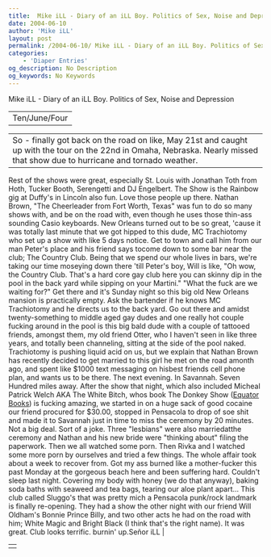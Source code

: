 ```yaml
---
title:  Mike iLL - Diary of an iLL Boy. Politics of Sex, Noise and Depression 
date: 2004-06-10
author: 'Mike iLL'
layout: post
permalink: /2004-06-10/ Mike iLL - Diary of an iLL Boy. Politics of Sex, Noise and Depression 
categories:
    - 'Diaper Entries'
og_description: No Description
og_keywords: No Keywords
---
```

<style>
body {
  background-color: ;
  color: ;
}
a {
  color: ;
}
a:active {
  color: ;
}
a:visited {
  color: ;
}
</style>

   Mike iLL - Diary of an iLL Boy. Politics of Sex, Noise and Depression     



|  |
| --- |
| Ten/June/Four |

  
  



|  |
| --- |
| So - finally got back on the road on like, May 21st and caught up with the tour on the 22nd in Omaha, Nebraska. Nearly missed that show due to hurricane and tornado weather.
Rest of the shows were great, especially St. Louis with Jonathan Toth from Hoth, Tucker Booth, Serengetti and DJ Engelbert. The Show is the Rainbow gig at Duffy's in Lincoln also fun. Love those people up there. Nathan Brown, "The Cheerleader from Fort Worth, Texas" was fun to do so many shows with, and be on the road with, even though he uses those thin-ass sounding Casio keyboards.
New Orleans turned out to be so great, 'cause it was totally last minute that we got hipped to this dude, MC Trachiotomy who set up a show with like 5 days notice. Get to town and call him from our man Peter's place and his friend says tocome down to some bar near the club; The Country Club.
Being that we spend our whole lives in bars, we're taking our time moseying down there 'till Peter's boy, Will is like, "Oh wow, the Country Club. That's a hard core gay club here you can skinny dip in the pool in the back yard while sipping on your Martini."
"What the fuck are we waiting for?" Get there and it's Sunday night so this big old New Orleans mansion is practically empty. Ask the bartender if he knows MC Trachiotomy and he directs us to the back yard. Go out there and amidst twenty-something to middle aged gay dudes and one really hot couple fucking around in the pool is this big bald dude with a couple of tattooed friends, amongst them, my old friend Otter, who I haven't seen in like three years, and totally been channeling, sitting at the side of the pool naked.
Trachiotomy is pushing liquid acid on us, but we explain that Nathan Brown has recently decided to get married to this girl he met on the road amonth ago, and spent like $1000 text messaging on hisbest friends cell phone plan, and wants us to be there. The next evening. In Savannah. Seven Hundred miles away.
After the show that night, which also included Micheal Patrick Welch AKA The White Bitch, whos book The Donkey Show ([Equator Books](http://www.equatorbooks.com)) is fucking amazing, we started in on a huge sack of good cocaine our friend procured for $30.00, stopped in Pensacola to drop of soe shit and made it to Savannah just in time to miss the ceremony by 20 minutes. Not a big deal. Sort of a joke. Three "lesbians" were also marriedatthe ceremony and Nathan and his new bride were "thinking about" filing the paperwork.
Then we all watched some porn. Then Rivka and I watched some more porn by ourselves and tried a few things. The whole affair took about a week to recover from.
Got my ass burned like a mother-fucker this past Monday at the gorgeous beach here and been suffering hard. Couldn't sleep last night. Covering my body with honey (we do that anyway), baking soda baths with seaweed and tea bags, tearing our aloe plant apart...
This club called Sluggo's that was pretty mich a Pensacola punk/rock landmark is finally re-opening. They had a show the other night with our friend Will Oldham's Bonnie Prince Billy, and two other acts he had on the road with him; White Magic and Bright Black (I think that's the right name). It was great. Club looks terrific.
  burnin' up.Señor iLL
 |

   


|  |
| --- |
|   |

   
   
   
   
  

